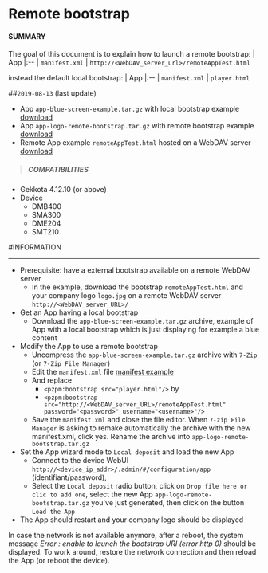 # Remote bootstrap

#### **SUMMARY**
The goal of this document is to explain how to launch a remote bootstrap:
| App
|:--
| ```manifest.xml```
| ```http://<WebDAV_server_url>/remoteAppTest.html```

instead the default local bootstrap:
| App
|:--
| ```manifest.xml```
| ```player.html```

##`2019-08-13` (last update)
- App `app-blue-screen-example.tar.gz` with local bootstrap example [download](https://github.com/innes-labs/archives/downloads/application-notes/remote_bootstrap/app-blue-screen-example.tar.gz)
- App `app-logo-remote-bootstrap.tar.gz` with remote bootstrap example [download](https://github.com/innes-labs/archives/downloads/application-notes/remote_bootstrap/app-logo-remote-bootstrap.tar.gz)
- Remote App example `remoteAppTest.html` hosted on a WebDAV server [download](https://github.com/innes-labs/archives/downloads/application-notes/remote_bootstrap/remoteAppTest.html)

>##### **COMPATIBILITIES**
- Gekkota 4.12.10 (or above)
- Device
	- DMB400
	- SMA300
	- DME204
	- SMT210

#INFORMATION
***********************************************************************
- Prerequisite: have a external bootstrap available on a remote WebDAV server
	- In the example, download the bootstrap ```remoteAppTest.html``` and your company logo ```logo.jpg``` on a remote WebDAV server ```http://<WebDAV_server_URL>/```
- Get an App having a local bootstrap
	- Download the ```app-blue-screen-example.tar.gz``` archive, example of App with a local bootstrap which is just displaying for example a blue content
- Modify the App to use a remote bootstrap
	- Uncompress the ```app-blue-screen-example.tar.gz``` archive with `7-Zip` (or `7-Zip File Manager`)
	- Edit the ```manifest.xml``` file [manifest example](https://github.com/innes-labs/archives/downloads/application-notes/remote_bootstrap/manifest.xml)
	- And replace
		- ```<pzpm:bootstrap src="player.html"/>``` by
		- ```<pzpm:bootstrap src="http://<WebDAV_server_URL>/remoteAppTest.html" password="<password>" username="<username>"/>```
	- Save the ```manifest.xml``` and close the file editor. When `7-zip File Manager` is asking to remake automatically the archive with the new manifest.xml, click yes. Rename the archive into ```app-logo-remote-bootstrap.tar.gz```
- Set the App wizard mode to ```Local deposit``` and load the new App
	- Connect to the device WebUI ```http://<device_ip_addr>/.admin/#/configuration/app``` (identifiant/password),
	- Select the ```Local deposit``` radio button, click on ```Drop file here or clic to add one```, select the new App ```app-logo-remote-bootstrap.tar.gz``` you've just generated, then click on the button ```Load the App```
- The App should restart and your company logo should be displayed

In case the network is not available anymore, after a reboot, the system message *Error : enable to launch the bootstrap URI (error http 0)* should be displayed. To work around, restore the network connection and then reload the App (or reboot the device).









